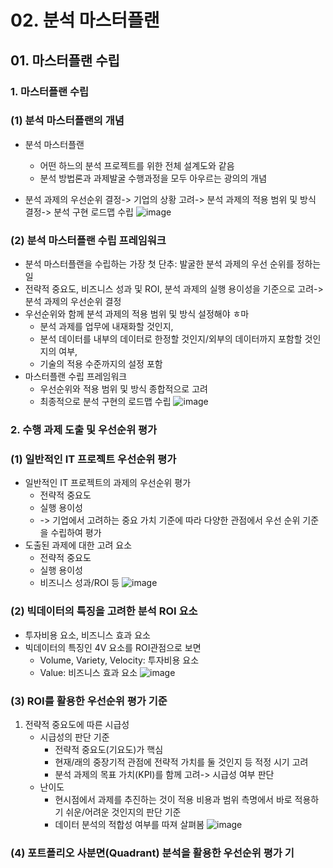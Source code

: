 # 02. 분석 마스터플랜
## 01. 마스터플랜 수립
### 1. 마스터플랜 수립
### (1) 분석 마스터플랜의 개념
* 분석 마스터플랜
    * 어떤 하느의 분석 프로젝트를 위한 전체 설계도와 같음
    * 분석 방법론과 과제발굴 수행과정을 모두 아우르는 광의의 개념

* 분석 과제의 우선순위 결정-> 기업의 상황 고려-> 분석 과제의 적용 범위 및 방식 결정-> 분석 구현 로드맵 수립
![image](https://github.com/qlkdkd/2-winter/assets/71871927/04d4b96a-1d59-45ae-892f-679a54191851)

### (2) 분석 마스터플랜 수립 프레임워크
* 분석 마스터플랜을 수립하는 가장 첫 단추: 발굴한 분석 과제의 우선 순위를 정하는 일
* 전략적 중요도, 비즈니스 성과 및 ROI, 분석 과제의 실행 용이성을 기준으로 고려-> 분석 과제의 우선순위 결정
* 우선순위와 함께 분석 과제의 적용 범위 및 방식 설정해야 ㅎ마
    * 분석 과제를 업무에 내재화할 것인지,
    * 분석 데이터를 내부의 데이터로 한정할 것인지/외부의 데이터까지 포함할 것인지의 여부,
    * 기술의 적용 수준까지의 설정 포함
* 마스터플랜 수립 프레임워크
    * 우선순위와 적용 범위 및 방식 종합적으로 고려
    * 최종적으로 분석 구현의 로드맵 수립
![image](https://github.com/qlkdkd/2-winter/assets/71871927/f2a39e89-1cb9-49cc-bde7-d0131d4811aa)

### 2. 수행 과제 도출 및 우선순위 평가
### (1) 일반적인 IT 프로젝트 우선순위 평가
* 일반적인 IT 프로젝트의 과제의 우선순위 평가
   * 전략적 중요도
   * 실행 용이성
   * -> 기업에서 고려하는 중요 가치 기준에 따라 다양한 관점에서 우선 순위 기준을 수립하여 평가
* 도출된 과제에 대한 고려 요소
   * 전략적 중요도
   * 실행 용이성
   * 비즈니스 성과/ROI 등
![image](https://github.com/qlkdkd/2-winter/assets/71871927/c233ff3d-dd8d-48ba-bc17-ba1b42f16e4b)

### (2) 빅데이터의 특징을 고려한 분석 ROI 요소
* 투자비용 요소, 비즈니스 효과 요소
* 빅데이터의 특징인 4V 요소를 ROI관점으로 보면
     * Volume, Variety, Velocity: 투자비용 요소
     * Value: 비즈니스 효과 요소
![image](https://github.com/qlkdkd/2-winter/assets/71871927/c1621d15-1e1a-4132-92ef-fce1ee5026a2)

### (3) ROI를 활용한 우선순위 평가 기준
1. 전략적 중요도에 따른 시급성
   * 시급성의 판단 기준
      * 전략적 중요도(기요도)가 핵심
      * 현재/래의 중장기적 관점에 전략적 가치를 둘 것인지 등 적정 시기 고려
      * 분석 과제의 목표 가치(KPI)를 함께 고려-> 시급성 여부 판단
   * 난이도
      * 현시점에서 과제를 추진하는 것이 적용 비용과 범위 측명에서 바로 적용하기 쉬운/어려운 것인지의 판단 기준
      * 데이터 분석의 적합성 여부를 따져 살펴봄
![image](https://github.com/qlkdkd/2-winter/assets/71871927/dc843437-aae7-40be-b637-9381ce866de7)

### (4) 포트폴리오 사분면(Quadrant) 분석을 활용한 우선순위 평가 기
